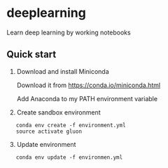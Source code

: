 # deeplearning

Learn deep learning by working notebooks

## Quick start

1. Download and install Miniconda

   Download it from https://conda.io/miniconda.html 
   
   Add Anaconda to my PATH environment variable

2. Create sandbox environment
```
   conda env create -f environment.yml
   source activate gluon
```

3. Update environment
```
   conda env update -f environmen.yml
```
